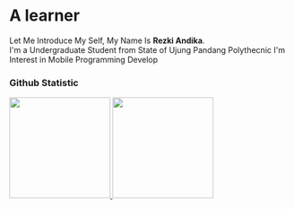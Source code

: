 # A learner 
 
Let Me Introduce My Self, My Name Is **Rezki Andika**.<br>
I'm a Undergraduate Student from State of Ujung Pandang Polythecnic
I'm Interest in Mobile Programming Develop
 
### Github Statistic
<p align="left">
<a href="https://github.com/penuliscode">
  <img height="180em" src="https://github-readme-stats-eight-theta.vercel.app/api?username=dikaenwo&show_icons=true&theme=algolia&include_all_commits=true&count_private=true"/>
  <img height="180em" src="https://github-readme-stats-eight-theta.vercel.app/api/top-langs/?username=dikaenwo&layout=compact&layout=compact&theme=algolia"/>
</a>
</p>

